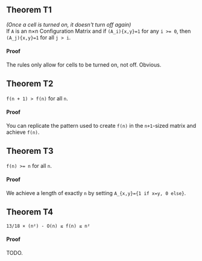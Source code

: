 ## Theorem T1
_(Once a cell is turned on, it doesn't turn off again)_  
If `A` is an n×n Configuration Matrix and if `(A_i){x,y}=1` for any `i >= 0`, then `(A_j){x,y}=1` for all `j > i`.

#### Proof
The rules only allow for cells to be turned on, not off. Obvious.

## Theorem T2
`f(n + 1) > f(n)` for all `n`.

#### Proof
You can replicate the pattern used to create `f(n)` in the `n+1`-sized matrix and achieve `f(n)`.

## Theorem T3
`f(n) >= n` for all `n`.

#### Proof
We achieve a length of exactly `n` by setting `A_{x,y}={1 if x=y, 0 else}`.

## Theorem T4
`13/18 × (n²) - O(n) ≤ f(n) ≤ n²`

#### Proof
TODO.
